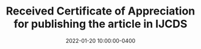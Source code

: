 ---
layout: post
title: Received Certificate of Appreciation for publishing the article in IJCDS
date: 2022-01-20 10:00:00-0400
inline: false
related_posts: false
---